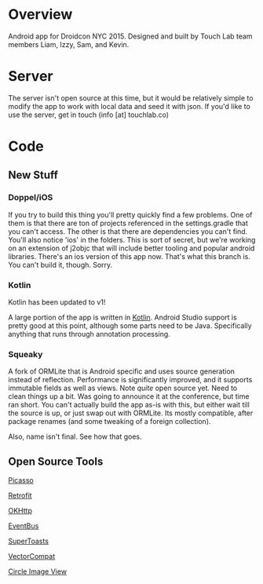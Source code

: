 # Overview

Android app for Droidcon NYC 2015.  Designed and built by Touch Lab team
 members Liam, Izzy, Sam, and Kevin.

# Server

The server isn't open source at this time, but it would be relatively simple to modify the app to
work with local data and seed it with json.  If you'd like to use the server, get in touch (info [at] touchlab.co)

# Code

## New Stuff

### Doppel/iOS

If you try to build this thing you'll pretty quickly find a few problems.  One of them is that there are ton of projects referenced in the settings.gradle that you can't access.  The other is that there are dependencies you can't find.  You'll also notice 'ios' in the folders.  This is sort of secret, but we're working on an extension of j2objc that will include better tooling and popular android libraries.  There's an ios version of this app now.  That's what this branch is.  You can't build it, though.  Sorry.

### Kotlin

Kotlin has been updated to v1!

A large portion of the app is written in [Kotlin](http://kotlinlang.org/).  Android Studio support is pretty good at this point,
although some parts need to be Java.  Specifically anything that runs through annotation processing.

### Squeaky

A fork of ORMLite that is Android specific and uses source generation instead of reflection.  Performance
is significantly improved, and it supports immutable fields as well as views.  Note *quite* open source
yet.  Need to clean things up a bit.  Was going to announce it at the conference, but time ran short.  You can't actually build the app as-is with this, but either wait till the source is up, or just swap out with ORMLite.  Its mostly compatible, after package renames (and some tweaking of a foreign collection).

Also, name isn't final.  See how that goes.

## Open Source Tools

[Picasso](http://square.github.io/picasso/)

[Retrofit](http://square.github.io/retrofit/)

[OKHttp](http://square.github.io/okhttp/)

[EventBus](https://github.com/greenrobot/EventBus)

[SuperToasts](https://github.com/JohnPersano/SuperToasts)

[VectorCompat](https://github.com/wnafee/vector-compat)

[Circle Image View](https://github.com/hdodenhof/CircleImageView)
